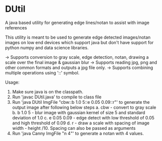 # DUtil
A java based utility for generating edge lines/notan to assist with image references

This utility is meant to be used to generate edge detected images/notan images on low end devices 
which support java but don't have support for python numpy and data science libraries.

-> Supports conversion to gray scale, edge detection, notan, drawing a scale over the final image & gaussian blur
-> Supports reading jpg, png and other common formats and outputs a jpg file only.
-> Supports combining multiple operations using '::' symbol.

Usage:
1. Make sure java is on the classpath.
2. Run 'javac DUtil.java' to compile to class file
3. Run 'java DUtil ImgFile "cbw::b 1.0 5::e 0.05 0.09::r"' to generate the output image after following below steps
	a. cbw - convert to gray scale
	b. b 1.0 5 - blur image with gaussian kernel of size 5 and standard deviation of 1.0
	c.  e 0.05 0.09 - edge detect with low threshold of 0.05 and high threshold of 0.09
	d. r - draw a scale with spacing of image width - height /10. Spacing can also be passed as arguments
4. Run 'java Canny ImgFile "n 4"' to generate a notan with 4 values. 
